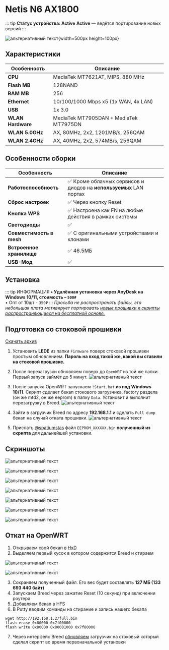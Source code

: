 # Netis N6 AX1800 <Badge type="keenetic" text="4.1.7" />

::: tip **Статус устройства: Active**
**Active** — ведётся портирование новых версий
:::

![альтернативный текст](/assets/images/wiki/guides/NetisN6/netisn6.png){width=500px height=100px}

## Характеристики

| Особенность       | Описание                               |
|-------------------|----------------------------------------|
| **CPU**           | MediaTek MT7621AT, MIPS, 880 MHz       |
| **Flash MB**      | 128NAND                                |
| **RAM MB**        | 256                                    |
| **Ethernet**      | 10/100/1000 Mbps x5 (1x WAN, 4x LAN)   |
| **USB**           | 1x 3.0                                 |
| **WLAN Hardware** | MediaTek MT7905DAN + MediaTek MT7975DN |
| **WLAN 5.0GHz**   | AX, 80MHz, 2x2, 1201MB/s, 256QAM       |
| **WLAN 2.4GHz**   | AX, 40MHz, 2x2, 574MB/s, 256QAM        |

## Особенности сборки

| Особенность              | Описание                                                          |
|--------------------------|-------------------------------------------------------------------|
| **Работоспособность**    | ✅ Кроме облачных сервисов и диодов на **используемых** LAN портах |
| **Сброс настроек**       | ✅ Через кнопку Reset                                              |
| **Кнопка WPS**           | ✅ Настроена как FN на любые действия в рамках системы             |
| **Светодиоды**           | ✅                                                                 |
| **Совместимость в mesh** | ✅ С оригинальными устройствами и клонами                          |
| **Встроенное хранилище** | ✅ 46.5МБ                                                          |
| **USB-Мод**              | ✅                                                                 |

## Установка

::: tip ИНФОРМАЦИЯ
**• Удалённая установка через AnyDesk на Windows 10/11, стоимость – `500₽`**<br/>
• Опт от 10шт - `350₽`
:::
_Просьба не распространять файлы, эта небольшая плата мотивирует
портировать [новые прошивки и скрипты распространяющиеся на бесплатной основе.](https://t.me/keen_prt/4)_

## Подготовка со стоковой прошивки

[Скачать архив](/assets/files/firmware/Netis-N6-Breed.zip)

1. Установить **LEDE** из папки `Firmware` поверх стоковой прошивки простым обновлением. **Пароль на вход такой же, какой вы ставили на стоковой прошивке.**
2. После перезагрузки обновляем поверх до `OpenWRT` из той же папки. Первый запуск займёт до 5 минут.
   ![альтернативный текст](/assets/images/wiki/guides/NetisN6/openwrt.png)

3. После запуска OpenWRT запускаем `!Start.bat` **из под Windows 10/11**. Скрипт сделает бекап стокового загрузчика, factory раздела (он же mtd2, он же eeprom) в папку `Data`. Установит и выполнит перезагрузку в Breed.
   ![альтернативный текст](/assets/images/wiki/guides/NetisN6/script.png)

4. Зайти в загрузчик Breed по адресу **192.168.1.1** и сделать `Full dump` бекап на случай отката прошивки.
   ![альтернативный текст](/assets/images/wiki/guides/NetisN6/breed1.jpg)

5. Прислать [@spatiumstas](https://t.me/spatiumstas) файл `EEPROM_XXXXXX.bin` **полученный из скрипта** для дальнейшей установки.

## Скриншоты

![альтернативный текст](/assets/images/wiki/guides/NetisN6/system1.png)

![альтернативный текст](/assets/images/wiki/guides/NetisN6/system2.png)

![альтернативный текст](/assets/images/wiki/guides/NetisN6/system3.png)

![альтернативный текст](/assets/images/wiki/guides/NetisN6/system4.png)

![альтернативный текст](/assets/images/wiki/guides/NetisN6/system5.png)

![альтернативный текст](/assets/images/wiki/guides/NetisN6/system6.png)

![альтернативный текст](/assets/images/wiki/guides/NetisN6/system7.png)

## Откат на OpenWRT

1. Открываем свой бекап в [HxD](https://mh-nexus.de/en/hxd/)
2. Выделяем первый кусок в котором содержится Breed и стираем

![альтернативный текст](/assets/images/wiki/guides/NetisN6/revert.png)

![альтернативный текст](/assets/images/wiki/guides/NetisN6/revert-2.png)

3. Сохраняем полученный файл. Его вес будет составлять **127 МБ (133 693 440 байт)**
4. Запускаем Breed через зажатие Reset (10 секунд) при включении роутера
5. Добавляем бекап в HFS
6. В Putty вводим команды на стирание и запись нашего бекапа

````shell
wget http://192.168.1.2/full.bin 
flash erase 0x80000 0x7f00000
flash write 0x80000 0x80001000 0x7f80000
````

7. Через интерфейс Breed [обновляем](/wiki/helpful/breedBootloader#как-обновить-загрузчик) загрузчик на стоковый который сделал скрипт во время первоначальной установки